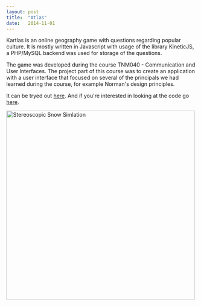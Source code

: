 ```yaml
---
layout: post
title:  "Atlas"
date:   2014-11-01
---
```

Kartlas is an online geography game with questions regarding popular culture. It is mostly written in Javascript with usage of the library KineticJS, a PHP/MySQL backend was used for storage of the questions.

The game was developed during the course TNM040 - Communication and User Interfaces. The project part of this course was to create an application with a user interface that focused on several of the principals we had learned during the course, for example Norman's design principles.

It can be tryed out [here](http://www.kartlas.se). And if you're interested in looking at the code go [here](http://www.kartlas.se).

<img src="./img/atlas.jpg" alt="Stereoscopic Snow Simlation" style="width:500px;height:500px">



